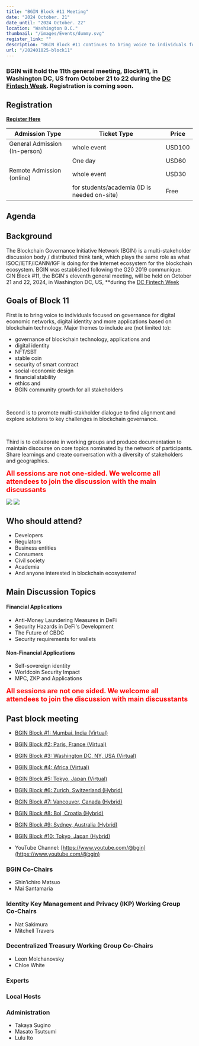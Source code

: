 ```yaml
---
title: "BGIN Block #11 Meeting"
date: "2024 October. 21"
date_until: "2024 October. 22"
location: "Washington D.C."
thumbnail: "/images/Events/dummy.svg"
register_link: ""
description: "BGIN Block #11 continues to bring voice to individuals focused on governance for digital economic networks, digital identity and more applications based on blockchain technology."
url: "/202401025-block11"
---
```


### BGIN will hold the 11th general meeting, Block#11, in Washington DC, US from October 21 to 22 during the [DC Fintech Week](https://dcfintechweek.org/). Registration is coming soon.

## Registration

<b style="color:red;">[Register Here](https://www.eventbrite.com/e/blockchain-governance-initiative-network-bgin-block-11-tickets-970872494767?aff=oddtdtcreator)</b>

| Admission Type                | Ticket Type                                    | Price  |
| ----------------------------- | ---------------------------------------------- | ------ |
| General Admission (In-person) | whole event                                    | USD100 |
|                               | One day                                        | USD60  |
| Remote Admission (online)     | whole event                                    | USD30  |
|                               | for students/academia (ID is needed on-site)   | Free   |

## Agenda


## Background

The Blockchain Governance Initiative Network (BGIN) is a multi-stakeholder discussion body / distributed think tank, which plays the same role as what ISOC/IETF/ICANN/IGF is doing for the Internet ecosystem for the blockchain ecosystem. BGIN was established following the G20 2019 communique.
<br>GIN Block #11, the BGIN's eleventh general meeting, will be held on October 21 and 22, 2024, in Washington DC, US, **during the [DC Fintech Week](https://dcfintechweek.org/)

## Goals of Block 11

First is to bring voice to individuals focused on governance for digital economic networks, digital identity and more applications based on blockchain technology. Major themes to include are (not limited to):

- governance of blockchain technology, applications and
- digital identity
- NFT/SBT
- stable coin
- security of smart contract
- social-economic design
- financial stability
- ethics and
- BGIN community growth for all stakeholders

<br>

Second is to promote multi-stakholder dialogue to find alignment and explore solutions to key challenges in blockchain governance.

<br>

Third is to collaborate in working groups and produce documentation to maintain discourse on core topics nominated by the network of participants. Share learnings and create conversation with a diversity of stakeholders and geographies.

<b style="font-size: 130%; color:red;">All sessions are not one-sided. We welcome all attendees to join the discussion with the main discussants</b>

<div class="flex">
    <img src="/images/Events/Block9/001.jpeg">
    <img src="/images/Events/Block9/002.jpeg">
</div>

## Who should attend?

- Developers
- Regulators
- Business entities
- Consumers
- Civil society
- Academia
- And anyone interested in blockchain ecosystems!

## Main Discussion Topics

#### Financial Applications

- Anti-Money Laundering Measures in DeFi
- Security Hazards in DeFi's Development
- The Future of CBDC
- Security requirements for wallets

#### Non-Financial Applications

- Self-sovereign identity
- Worldcoin Security Impact
- MPC, ZKP and Applications

<b style="font-size: 130%; color:red;">All sessions are not one sided. We welcome all attendees to join the discussion with main discusstants</b>

## Past block meeting

- [BGIN Block #1: Mumbai, India (Virtual)](https://bgin-global.org/block_1/)
- [BGIN Block #2: Paris, France (Virtual)](https://bgin-global.org/block_2/)
- [BGIN Block #3: Washington DC, NY, USA (Virtual)](https://bgin-global.org/block_3/)
- [BGIN Block #4: Africa (Virtual)](https://bgin-global.org/block_4/)
- [BGIN Block #5: Tokyo, Japan (Virtual)](https://bgin-global.org/block_5/)
- [BGIN Block #6: Zurich, Switzerland (Hybrid)](https://www.blockchain.uzh.ch/events/blockchain-governance-initiative-network-bgin-block-6/)
- [BGIN Block #7: Vancouver, Canada (Hybrid)](https://blockchain.ubc.ca/events/blockchain-governance-initiative-network-bgin-block-7-vancouver-hybrid)
- [BGIN Block #8: Bol, Croatia (Hybrid)](https://bgin-global.org/block_8/)
- [BGIN Block #9: Sydney, Australia (Hybrid)](https://bgin-global.org/events/20231119-block9)
- [BGIN Block #10: Tokyo, Japan (Hybrid)](https://bgin-global.org/events/20240303-block10)

- YouTube Channel: [https://www.youtube.com/@bgin](https://www.youtube.com/@bgin)

### BGIN Co-Chairs

- Shin’ichiro Matsuo
- Mai Santamaria

### Identity Key Management and Privacy (IKP) Working Group Co-Chairs

- Nat Sakimura
- Mitchell Travers

### Decentralized Treasury Working Group Co-Chairs

- Leon Molchanovsky
- Chloe White

### Experts


### Local Hosts


### Administration

- Takaya Sugino
- Masato Tsutsumi
- Lulu Ito
